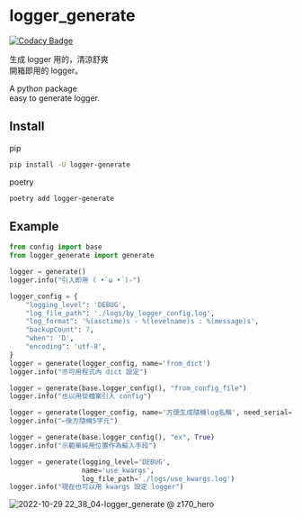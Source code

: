 # logger_generate

[![Codacy Badge](https://app.codacy.com/project/badge/Grade/26699f09d35542bcb96c9d0164e27a1e)](https://www.codacy.com/gh/we684123/logger_generate/dashboard?utm_source=github.com&utm_medium=referral&utm_content=we684123/logger_generate&utm_campaign=Badge_Grade)

生成 logger 用的，清涼舒爽  
開箱即用的 logger。

A python package  
easy to generate logger.

## Install

pip

```bash
pip install -U logger-generate
```

poetry

```bash
poetry add logger-generate
```

## Example

```python
from config import base
from logger_generate import generate

logger = generate()
logger.info("引入即用 ( •̀ ω •́ )✧")

logger_config = {
    "logging_level": 'DEBUG',
    "log_file_path": './logs/by_logger_config.log',
    "log_format": '%(asctime)s - %(levelname)s : %(message)s',
    "backupCount": 7,
    "when": 'D',
    "encoding": 'utf-8',
}
logger = generate(logger_config, name='from_dict')
logger.info("亦可用程式內 dict 設定")

logger = generate(base.logger_config(), "from_config_file")
logger.info("也以用從檔案引入 config")

logger = generate(logger_config, name='方便生成隨機log名稱', need_serial=True)
logger.info("←後方隨機5字元")

logger = generate(base.logger_config(), "ex", True)
logger.info("示範單純用位置作為輸入手段")

logger = generate(logging_level='DEBUG',
                  name='use_kwargs',
                  log_file_path='./logs/use_kwargs.log')
logger.info("現在也可以用 kwargs 設定 logger")
```

![2022-10-29 22_38_04-logger_generate @ z170_hero](https://user-images.githubusercontent.com/22027801/198837773-27f1a516-c99a-4518-86e9-42ff9c4faab0.png)
